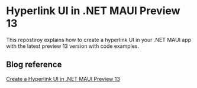 # Hyperlink UI in .NET MAUI Preview 13
This repostiroy explains how to create a hyperlink UI in your .NET MAUI app with the latest preview 13 version with code examples.

## Blog reference

[Create a Hyperlink UI in .NET MAUI Preview 13](https://www.syncfusion.com/blogs/post/create-a-hyperlink-ui-in-net-maui-preview-13.aspx)
